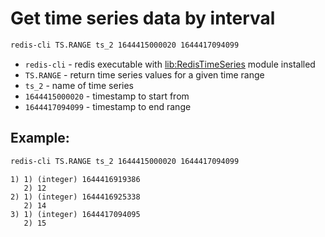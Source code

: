 # Get time series data by interval

```bash
redis-cli TS.RANGE ts_2 1644415000020 1644417094099
```

- `redis-cli` - redis executable with [lib:RedisTimeSeries](https://onelinerhub.com/redis-timeseries/how-to-install-redis-time-series) module installed
- `TS.RANGE` - return time series values for a given time range
- `ts_2` - name of time series
- `1644415000020` - timestamp to start from
- `1644417094099` - timestamp to end range

## Example: 
```bash
redis-cli TS.RANGE ts_2 1644415000020 1644417094099
```
```
1) 1) (integer) 1644416919386
   2) 12
2) 1) (integer) 1644416925338
   2) 14
3) 1) (integer) 1644417094095
   2) 15
```

